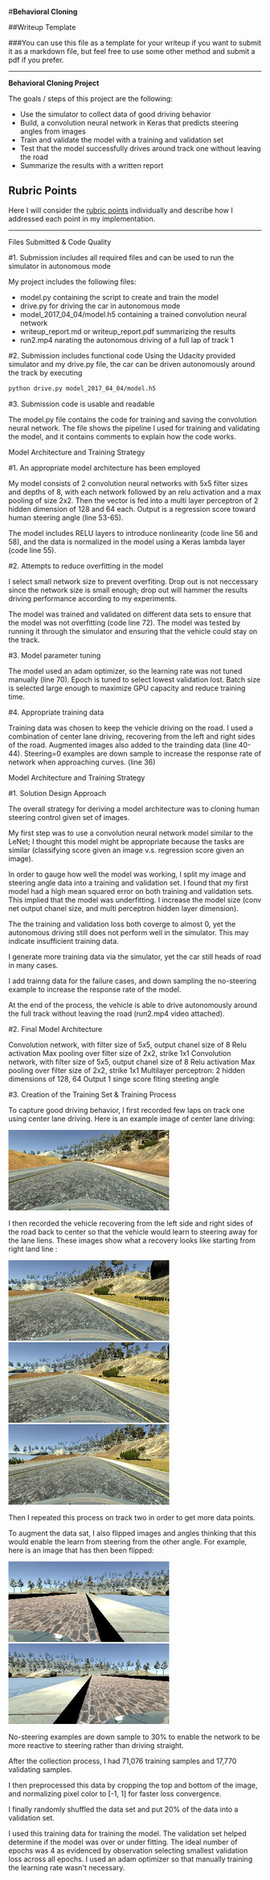 #**Behavioral Cloning** 

##Writeup Template

###You can use this file as a template for your writeup if you want to submit it as a markdown file, but feel free to use some other method and submit a pdf if you prefer.

---

**Behavioral Cloning Project**

The goals / steps of this project are the following:
* Use the simulator to collect data of good driving behavior
* Build, a convolution neural network in Keras that predicts steering angles from images
* Train and validate the model with a training and validation set
* Test that the model successfully drives around track one without leaving the road
* Summarize the results with a written report


[//]: # (Image References)

[image1]: ./examples/center_image.jpg "Center Image"
[image2]: ./examples/right_recover_1.jpg "Recovery Image 1"
[image3]: ./examples/right_recover_2.jpg "Recovery Image 2"
[image4]: ./examples/right_recover_3.jpg "Recovery Image 3"
[image5]: ./examples/before_flipped.jpg "Image before flipping"
[image6]: ./examples/after_flipped.jpg "Image after flipping"

## Rubric Points
Here I will consider the [rubric points](https://review.udacity.com/#!/rubrics/432/view) individually and describe how I addressed each point in my implementation.  

---
Files Submitted & Code Quality

#1. Submission includes all required files and can be used to run the simulator in autonomous mode

My project includes the following files:
* model.py containing the script to create and train the model
* drive.py for driving the car in autonomous mode
* model_2017_04_04/model.h5 containing a trained convolution neural network 
* writeup_report.md or writeup_report.pdf summarizing the results
* run2.mp4 narating the autonomous driving of a full lap of track 1

#2. Submission includes functional code
Using the Udacity provided simulator and my drive.py file, the car can be driven autonomously around the track by executing 
```sh
python drive.py model_2017_04_04/model.h5
```

#3. Submission code is usable and readable

The model.py file contains the code for training and saving the convolution neural network. The file shows the pipeline I used for training and validating the model, and it contains comments to explain how the code works.


Model Architecture and Training Strategy

#1. An appropriate model architecture has been employed

My model consists of 2 convolution neural networks with 5x5 filter sizes and depths of 8, with each network followed by an relu activation and a max pooling of size 2x2. Then the vector is fed into a multi layer perceptron of 2 hidden dimension of 128 and 64 each. Output is a regression score toward human steering angle (line 53-65).

The model includes RELU layers to introduce nonlinearity (code line 56 and 58), and the data is normalized in the model using a Keras lambda layer (code line 55). 

#2. Attempts to reduce overfitting in the model

I select small network size to prevent overfiting. Drop out is not neccessary since the network size is small enough; drop out will hammer the results driving performance according to my experiments.

The model was trained and validated on different data sets to ensure that the model was not overfitting (code line 72). The model was tested by running it through the simulator and ensuring that the vehicle could stay on the track.

#3. Model parameter tuning

The model used an adam optimizer, so the learning rate was not tuned manually (line 70). Epoch is tuned to select lowest validation lost. Batch size is selected large enough to maximize GPU capacity and reduce training time.

#4. Appropriate training data

Training data was chosen to keep the vehicle driving on the road. I used a combination of center lane driving, recovering from the left and right sides of the road. 
Augmented images also added to the trainding data (line 40-44).
Steering=0 examples are down sample to increase the response rate of network when approaching curves. (line 36)


Model Architecture and Training Strategy

#1. Solution Design Approach

The overall strategy for deriving a model architecture was to cloning human steering control given set of images.

My first step was to use a convolution neural network model similar to the LeNet; I thought this model might be appropriate because the tasks are similar (classifying score given an image v.s. regression score given an image).

In order to gauge how well the model was working, I split my image and steering angle data into a training and validation set. I found that my first model had a high mean squared error on both training and validation sets. This implied that the model was underfitting. I increase the model size (conv net output chanel size, and multi perceptron hidden layer dimension).

The the training and validation loss both coverge to almost 0, yet the autonomous driving still does not perform well in the simulator. This may indicate insufficient training data.

I generate more training data via the simulator, yet the car still heads of road in many cases.

I add trainng data for the failure cases, and down sampling the no-steering example to increase the response rate of the model.

At the end of the process, the vehicle is able to drive autonomously around the full track without leaving the road (run2.mp4 video attached).

#2. Final Model Architecture

Convolution network, with filter size of 5x5, output chanel size of 8
Relu activation
Max pooling over filter size of 2x2, strike 1x1
Convolution network, with filter size of 5x5, output chanel size of 8
Relu activation
Max pooling over filter size of 2x2, strike 1x1
Multilayer perceptron: 2 hidden dimensions of 128, 64
Output 1 singe score fiting steeting angle

#3. Creation of the Training Set & Training Process

To capture good driving behavior, I first recorded few laps on track one using center lane driving. Here is an example image of center lane driving:

![alt text][image1]

I then recorded the vehicle recovering from the left side and right sides of the road back to center so that the vehicle would learn to steering away for the lane liens. These images show what a recovery looks like starting from right land line :

![alt text][image2]
![alt text][image3]
![alt text][image4]

Then I repeated this process on track two in order to get more data points.

To augment the data sat, I also flipped images and angles thinking that this would enable the learn from steering from the other angle. For example, here is an image that has then been flipped:

![alt text][image5]
![alt text][image6]

No-steering examples are down sample to 30% to enable the network to be more reactive to steering rather than driving straight.

After the collection process, I had 71,076 training samples and 17,770 validating samples. 

I then preprocessed this data by cropping the top and bottom of the image, and normalizing pixel color to [-1, 1] for faster loss convergence.

I finally randomly shuffled the data set and put 20% of the data into a validation set. 

I used this training data for training the model. The validation set helped determine if the model was over or under fitting. The ideal number of epochs was 4 as evidenced by observation selecting smallest validation loss across all epochs. I used an adam optimizer so that manually training the learning rate wasn't necessary.
